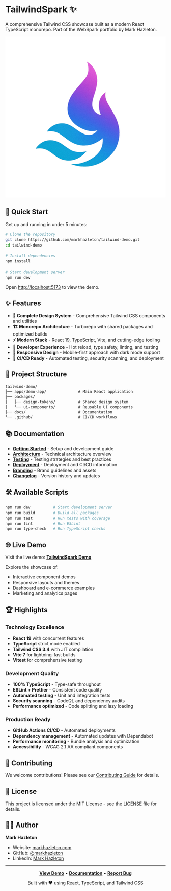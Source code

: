 # TailwindSpark ✨

A comprehensive Tailwind CSS showcase built as a modern React TypeScript monorepo. Part of the WebSpark portfolio by Mark Hazleton.

![TailwindSpark Demo](https://raw.githubusercontent.com/markhazleton/tailwind-demo/main/apps/demo-app/public/TailwindSpark.png)

## 🚀 Quick Start

Get up and running in under 5 minutes:

```bash
# Clone the repository
git clone https://github.com/markhazleton/tailwind-demo.git
cd tailwind-demo

# Install dependencies
npm install

# Start development server
npm run dev
```

Open [http://localhost:5173](http://localhost:5173) to view the demo.

## ✨ Features

- **🎨 Complete Design System** - Comprehensive Tailwind CSS components and utilities
- **🏗️ Monorepo Architecture** - Turborepo with shared packages and optimized builds
- **⚡ Modern Stack** - React 19, TypeScript, Vite, and cutting-edge tooling
- **🔧 Developer Experience** - Hot reload, type safety, linting, and testing
- **📱 Responsive Design** - Mobile-first approach with dark mode support
- **🚀 CI/CD Ready** - Automated testing, security scanning, and deployment

## 📁 Project Structure

```
tailwind-demo/
├── apps/demo-app/              # Main React application
├── packages/
│   ├── design-tokens/          # Shared design system
│   └── ui-components/          # Reusable UI components
├── docs/                       # Documentation
└── .github/                    # CI/CD workflows
```

## 📚 Documentation

- **[Getting Started](./docs/GETTING_STARTED.md)** - Setup and development guide
- **[Architecture](./docs/ARCHITECTURE.md)** - Technical architecture overview  
- **[Testing](./docs/TESTING.md)** - Testing strategies and best practices
- **[Deployment](./docs/DEPLOYMENT.md)** - Deployment and CI/CD information
- **[Branding](./docs/BRANDING.md)** - Brand guidelines and assets
- **[Changelog](./docs/CHANGELOG.md)** - Version history and updates

## 🛠️ Available Scripts

```bash
npm run dev          # Start development server
npm run build        # Build all packages
npm run test         # Run tests with coverage
npm run lint         # Run ESLint
npm run type-check   # Run TypeScript checks
```

## 🌐 Live Demo

Visit the live demo: **[TailwindSpark Demo](https://markhazleton.github.io/tailwind-demo/)**

Explore the showcase of:

- Interactive component demos
- Responsive layouts and themes
- Dashboard and e-commerce examples
- Marketing and analytics pages

## 🏆 Highlights

### Technology Excellence

- **React 19** with concurrent features
- **TypeScript** strict mode enabled
- **Tailwind CSS 3.4** with JIT compilation
- **Vite 7** for lightning-fast builds
- **Vitest** for comprehensive testing

### Development Quality

- **100% TypeScript** - Type-safe throughout
- **ESLint + Prettier** - Consistent code quality
- **Automated testing** - Unit and integration tests
- **Security scanning** - CodeQL and dependency audits
- **Performance optimized** - Code splitting and lazy loading

### Production Ready

- **GitHub Actions CI/CD** - Automated deployments
- **Dependency management** - Automated updates with Dependabot
- **Performance monitoring** - Bundle analysis and optimization
- **Accessibility** - WCAG 2.1 AA compliant components

## 🤝 Contributing

We welcome contributions! Please see our [Contributing Guide](./CONTRIBUTING.md) for details.

## 📄 License

This project is licensed under the MIT License - see the [LICENSE](LICENSE) file for details.

## 👨‍💻 Author

**Mark Hazleton**

- Website: [markhazleton.com](https://markhazleton.com)
- GitHub: [@markhazleton](https://github.com/markhazleton)
- LinkedIn: [Mark Hazleton](https://linkedin.com/in/markhazleton)

---

<div align="center">

**[View Demo](https://markhazleton.github.io/tailwind-demo/)** • **[Documentation](./docs/)** • **[Report Bug](https://github.com/markhazleton/tailwind-demo/issues)**

Built with ❤️ using React, TypeScript, and Tailwind CSS

</div>
